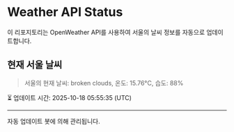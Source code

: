 
# Weather API Status

이 리포지토리는 OpenWeather API를 사용하여 서울의 날씨 정보를 자동으로 업데이트합니다.

## 현재 서울 날씨
> 서울의 현재 날씨: broken clouds, 온도: 15.76°C, 습도: 88%

⏳ 업데이트 시간: 2025-10-18 05:55:35 (UTC)

---
자동 업데이트 봇에 의해 관리됩니다.
